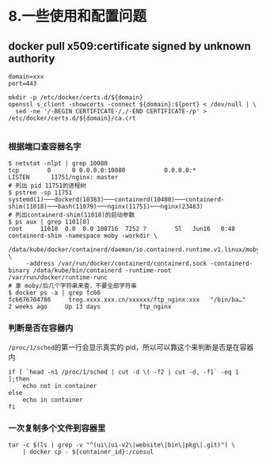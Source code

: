 # 8.一些使用和配置问题

## docker pull x509:certificate signed by unknown authority <a id="articleContentId"></a>

```text
domain=xxx
port=443

mkdir -p /etc/docker/certs.d/${domain}
openssl s_client -showcerts -connect ${domain}:${port} < /dev/null | \
  sed -ne '/-BEGIN CERTIFICATE-/,/-END CERTIFICATE-/p' > /etc/docker/certs.d/${domain}/ca.crt
  
```

### 根据端口查容器名字

```text
$ netstat -nlpt | grep 10080
tcp        0      0 0.0.0.0:10080           0.0.0.0:*               LISTEN      11751/nginx: master
# 列出 pid 11751的进程树
$ pstree -sp 11751
systemd(1)───dockerd(10383)───containerd(10480)───containerd-shim(11018)───bash(11079)───nginx(11751)───nginx(23483)
# 列出containerd-shim(11018)的启动参数
$ ps aux | grep 1101[8]
root     11018  0.0  0.0 108716  7252 ?        Sl   Jun16   0:48 containerd-shim -namespace moby -workdir \
    /data/kube/docker/containerd/daemon/io.containerd.runtime.v1.linux/moby/fc667670478635e6e71f74e5435f4998e5510ae2705ea44210863ff1720fa942 \
     -address /var/run/docker/containerd/containerd.sock -containerd-binary /data/kube/bin/containerd -runtime-root /var/run/docker/runtime-runc
# 拿 moby/后几个字符串来查，不要全部字符串
$ docker ps -a | grep fc66
fc6676704786     treg.xxxx.xxx.cn/xxxxxx/ftp_nginx:xxx   "/bin/ba…"   2 weeks ago     Up 13 days           ftp_nginx
```

### 判断是否在容器内

`/proc/1/sched`的第一行会显示真实的 pid，所以可以靠这个来判断是否是在容器内

```text
if [ `head -n1 /proc/1/sched | cut -d \( -f2 | cut -d, -f1` -eq 1 ];then
    echo not in container
else
    echo in container
fi
```

### 一次复制多个文件到容器里

```text
tar -c $(ls | grep -v "^(ui\|ui-v2\|website\|bin\|pkg\|.git)") \
    | docker cp - ${container_id}:/consul
```

